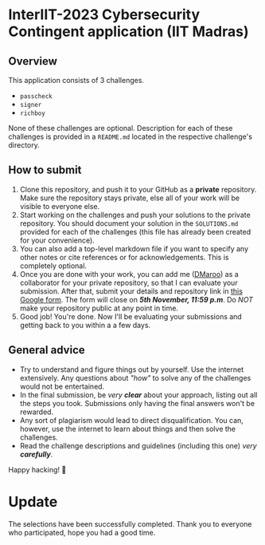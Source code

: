 # InterIIT-2023 Cybersecurity Contingent application (IIT Madras)

## Overview

This application consists of 3 challenges.

- `passcheck`
- `signer`
- `richboy`

None of these challenges are optional. Description for each of these challenges
is provided in a `README.md` located in the respective challenge's directory.

## How to submit

1. Clone this repository, and push it to your GitHub as a **private**
   repository. Make sure the repository stays private, else all of your work
   will be visible to everyone else.
2. Start working on the challenges and push your solutions to the private
   repository. You should document your solution in the `SOLUTIONS.md` provided
   for each of the challenges (this file has already been created for your
   convenience).
3. You can also add a top-level markdown file if you want to specify any other
   notes or cite references or for acknowledgements. This is completely
   optional.
4. Once you are done with your work, you can add me
   ([DMaroo](https://github.com/DMaroo)) as a collaborator for your private
   repository, so that I can evaluate your submission. After that, submit your
   details and repository link in [this Google
   form](https://forms.gle/ynD7sdjYqazUbqvbA).
   The form will close on _**5th November, 11:59 p.m**_. Do _NOT_ make your
   repository public at any point in time.
5. Good job! You're done. Now I'll be evaluating your submissions and getting
   back to you within a a few days.

## General advice

- Try to understand and figure things out by yourself. Use the internet
  extensively. Any questions about _"how"_ to solve any of the challenges would
  not be entertained.
- In the final submission, be _very **clear**_ about your approach, listing out
  all the steps you took. Submissions only having the final answers won't be
  rewarded.
- Any sort of plagiarism would lead to direct disqualification. You can,
  however, use the internet to learn about things and then solve the challenges.
- Read the challenge descriptions and guidelines (including this one) _very
  **carefully**_.

Happy hacking! 🚀

# Update

The selections have been successfully completed. Thank you to everyone who
participated, hope you had a good time.
